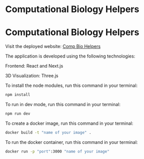 # Computational Biology Helpers

# Computational Biology Helpers

Visit the deployed website: [Comp Bio Helpers](https://comp-bio-helpers.vercel.app/)

The application is developed using the following technologies:

Frontend: React and Next.js

3D Visualization: Three.js




To install the node modules, run this command in your terminal:
```bash
npm install
```
To run in dev mode, run this command in your terminal:
```bash
npm run dev
```
To create a docker image, run this command in your terminal:
```bash
docker build -t "name of your image" .
```
To run the docker container, run this command in your terminal:
```bash
docker run -p "port":3000 "name of your image"
```
